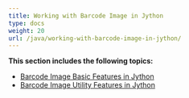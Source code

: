 ```yaml
---
title: Working with Barcode Image in Jython
type: docs
weight: 20
url: /java/working-with-barcode-image-in-jython/
---
```


**This section includes the following topics:**

- [Barcode Image Basic Features in Jython](/barcode/java/barcode-image-basic-features-in-jython-html/)
- [Barcode Image Utility Features in Jython](/barcode/java/barcode-image-utility-features-in-jython-html/)
